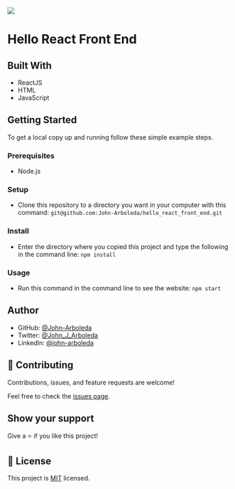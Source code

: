 ![](https://img.shields.io/badge/Microverse-blueviolet)

# Hello React Front End

> 

## Built With

- ReactJS
- HTML
- JavaScript

## Getting Started

To get a local copy up and running follow these simple example steps.

### Prerequisites

- Node.js

### Setup

- Clone this repository to a directory you want in your computer with this command: ```git@github.com:John-Arboleda/hello_react_front_end.git```

### Install

- Enter the directory where you copied this project and type the following in the command line: ```npm install```

### Usage

- Run this command in the command line to see the website: ```npm start```

## Author

- GitHub: [@John-Arboleda](https://github.com/John-Arboleda)
- Twitter: [@John_J_Arboleda](https://twitter.com/John_J_Arboleda)
- LinkedIn: [@john-arboleda](https://www.linkedin.com/in/john-arboleda/)

## 🤝 Contributing

Contributions, issues, and feature requests are welcome!

Feel free to check the [issues page](../../issues/).

## Show your support

Give a ⭐️ if you like this project!

## 📝 License

This project is [MIT](./LICENSE) licensed.
